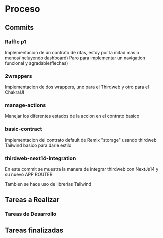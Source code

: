 # Proceso

## Commits

### Raffle p1

Implementacion de un contrato de rifas, estoy por la mitad mas o menos(incluyendo dashboard)
Paro para implementar un navigation funcional y agradable(flechas)

### 2wrappers

Implementacion de dos wrappers, uno para el Thirdweb y otro para el ChakraUI

### manage-actions

Manejar los diferentes estados de la accion en el contrato basico

### basic-contract

Implementacion del contrato default de Remix "storage" usando thirdweb
Tailwind basico para darle estilo

### thirdweb-next14-integration

En este commit se muestra la manera de integrar thirdweb con NextJs14 y su nuevo APP ROUTER

Tambien se hace uso de librerias Tailwind

## Tareas a Realizar

### Tareas de Desarrollo

## Tareas finalizadas
